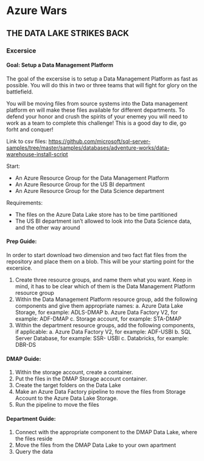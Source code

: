# Azure Wars
## THE DATA LAKE STRIKES BACK

### Excersice

#### Goal: Setup a Data Management Platform
The goal of the excersise is to setup a Data Management Platform as fast as possible. You will do this in two or three teams that will fight for glory on the battlefield.

You will be moving files from source systems into the Data management platform en will make these files available for different departments. To defend your honor and crush the spirits of your enemey you will need to work as a team to complete this challenge! This is a good day to die, go forht and conquer!

Link to csv files:
https://github.com/microsoft/sql-server-samples/tree/master/samples/databases/adventure-works/data-warehouse-install-script

Start:
  -	An Azure Resource Group for the Data Management Platform 
  -	An Azure Resource Group for the US BI department 
  -	An Azure Resource Group for the Data Science department
  
Requirements:
 -	The files on the Azure Data Lake store has to be time partitioned
 -	The US BI department isn’t allowed to look into the Data Science data, and the other way around
 
 #### Prep Guide:
In order to start download two dimension and two fact flat files from the repository and place them on a blob. This will be your starting point for the excersice. 

1.	Create three resource groups, and name them what you want. Keep in mind, it has to be clear which of them is the Data Management         Platform resource group
2.	Within the Data Management Platform resource group, add the following components and give them appropriate names:
a.	Azure Data Lake Storage, for example: ADLS-DMAP 
b.	Azure Data Factory V2, for example: ADF-DMAP
c.	Storage account, for example: STA-DMAP
3.	Within the department resource groups, add the following components, if applicable:
  a.	Azure Data Factory V2, for example: ADF-USBI
  b.	SQL Server Database, for example: SSR- USBI
  c.	Databricks, for example: DBR-DS

 #### DMAP Guide:
1.	Within the storage account, create a container. 
2.	Put the files in the DMAP Storage account container.
3.	Create the target folders on the Data Lake
4.	Make an Azure Data Factory pipeline to move the files from Storage Account to the Azure Data Lake Storage.  
5.	Run the pipeline to move the files 

 #### Department Guide:
1.	Connect with the appropriate component to the DMAP Data Lake, where the files reside 
2.	Move the files from the DMAP Data Lake to your own apartment 
3.	Query the data 
